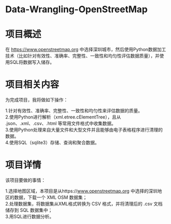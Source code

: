 # Data-Wrangling-OpenStreetMap

# 项目概述
 在 https://www.openstreetmap.org 中选择深圳城市，然后使用Python数据加工技术（比如针对有效性、准确率、完整性、一致性和均匀性评估数据质量），并使用SQL将数据写入储存。

 # 项目相关内容
 为完成项目，我将做如下操作：

 1.针对有效性、准确率、完整性、一致性和均匀性来评估数据的质量。<br>
 2.使用Python进行解析（xml.etree.cElementTree），且从 .json、.xml、.csv、.html 等常用文件格式中收集数据。<br>
 3.使用Python处理来自大量文件和大型文件并且能够由电子表格程序进行清理的数据。<br>
 4.使用SQL（sqlite3）存储、查询和聚合数据。<br>

 # 项目详情
 该项目要做的事情：

 1.选择地图区域，本项目是从https://www.openstreetmap.org 中选择的深圳地区的数据，下载一个 XML OSM 数据集；<br>
 2.处理数据集，将数据集从XML格式转换为 CSV 格式，并将清理后的 .csv 文档储存到 SQL 数据集中；<br>
 3.用SQL进行数据分析。<br>
